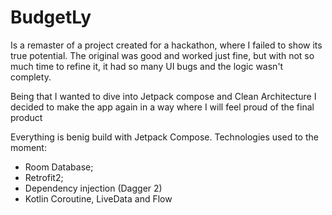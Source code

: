 # BudgetLy
Is a remaster of a project created for a hackathon, where I failed to show its true potential.
The original was good and worked just fine, but with not so much time to refine it, it had so many UI bugs and the logic wasn't complety.

Being that I wanted to dive into Jetpack compose and Clean Architecture I decided to make the app again in a way where I will feel proud of the final product

Everything is benig build with Jetpack Compose.
Technologies used to the moment:
  - Room Database;
  - Retrofit2;
  - Dependency injection (Dagger 2)
  - Kotlin Coroutine, LiveData and Flow
